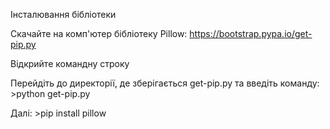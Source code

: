 Інсталювання бібліотеки

Скачайте на комп'ютер бібліотеку Pillow: https://bootstrap.pypa.io/get-pip.py 

Відкрийте командну строку

Перейдіть до директорії, де зберігається get-pip.py та введіть команду: >python get-pip.py

Далі: >pip install pillow
